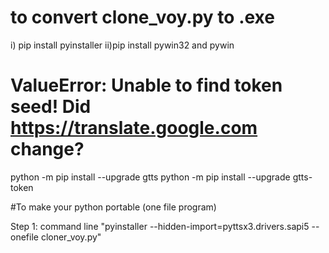 # to convert clone_voy.py to .exe

i) pip install pyinstaller
ii)pip install pywin32 and pywin

# ValueError: Unable to find token seed! Did https://translate.google.com change?

python -m pip install --upgrade gtts
python -m pip install --upgrade gtts-token

#To  make your python portable (one file program)

Step 1: command line "pyinstaller --hidden-import=pyttsx3.drivers.sapi5 --onefile cloner_voy.py"